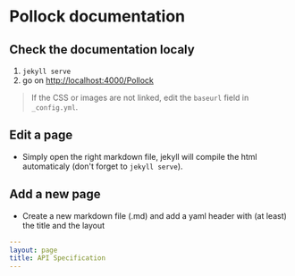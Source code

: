# Pollock documentation

## Check the documentation localy

1. `jekyll serve`
2. go on [http://localhost:4000/Pollock](http://localhost:4000/Pollock/)

> If the CSS or images are not linked, edit the `baseurl` field in `_config.yml`.

## Edit a page

- Simply open the right markdown file, jekyll will compile the html automaticaly (don't forget to `jekyll serve`).


## Add a new page

- Create a new markdown file (.md) and add a yaml header with (at least) the title and the layout

```yaml
---
layout: page
title: API Specification
---
```

